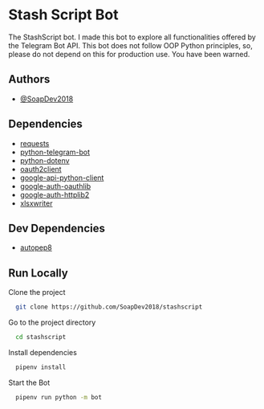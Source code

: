 
# Stash Script Bot

The StashScript bot. I made this bot to explore all functionalities offered by the Telegram Bot API.
This bot does not follow OOP Python principles, so, please do not depend on this for production use. You have been warned.


## Authors

- [@SoapDev2018](https://github.com/SoapDev2018)
## Dependencies

 - [requests](https://pypi.org/project/requests/)
 - [python-telegram-bot](https://pypi.org/project/python-telegram-bot/)
 - [python-dotenv](https://pypi.org/project/python-dotenv/)
 - [oauth2client](https://pypi.org/project/oauth2client/)
 - [google-api-python-client](https://pypi.org/project/google-api-python-client/)
 - [google-auth-oauthlib](https://pypi.org/project/google-auth-oauthlib/)
 - [google-auth-httplib2](https://pypi.org/project/google-auth-httplib2/)
 - [xlsxwriter](https://pypi.org/project/XlsxWriter/)

 ## Dev Dependencies
 - [autopep8](https://pypi.org/project/autopep8/)
## Run Locally

Clone the project

```bash
  git clone https://github.com/SoapDev2018/stashscript
```

Go to the project directory

```bash
  cd stashscript
```

Install dependencies

```bash
  pipenv install
```

Start the Bot

```bash
  pipenv run python -m bot
```
